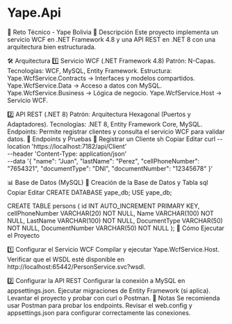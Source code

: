 # Yape.Api


📌 Reto Técnico - Yape Bolivia
📖 Descripción
Este proyecto implementa un servicio WCF en .NET Framework 4.8 y una API REST en .NET 8 con una arquitectura bien estructurada.

🛠️ Arquitectura
1️⃣ Servicio WCF (.NET Framework 4.8)
Patrón: N-Capas.
Tecnologías: WCF, MySQL, Entity Framework.
Estructura:
Yape.WcfService.Contracts → Interfaces y modelos compartidos.
Yape.WcfService.Data → Acceso a datos con MySQL.
Yape.WcfService.Business → Lógica de negocio.
Yape.WcfService.Host → Servicio WCF.


2️⃣ API REST (.NET 8)
Patrón: Arquitectura Hexagonal (Puertos y Adaptadores).
Tecnologías: .NET 8, Entity Framework Core, MySQL.
Endpoints: Permite registrar clientes y consulta el servicio WCF para validar datos.
📡 Endpoints y Pruebas
📍 Registrar un Cliente
sh
Copiar
Editar
curl --location 'https://localhost:7182/api/Client' \
--header 'Content-Type: application/json' \
--data '{
  "name": "Juan",
  "lastName": "Perez",
  "cellPhoneNumber": "7654321",
  "documentType": "DNI",
  "documentNumber": "12345678"
}'


📊 Base de Datos (MySQL)
📍 Creación de la Base de Datos y Tabla
sql
Copiar
Editar
CREATE DATABASE yape_db;
USE yape_db;

CREATE TABLE persons (
    id INT AUTO_INCREMENT PRIMARY KEY,
    cellPhoneNumber VARCHAR(20) NOT NULL,
    Name VARCHAR(100) NOT NULL,
    LastName VARCHAR(100) NOT NULL,
    DocumentType VARCHAR(50) NOT NULL,
    DocumentNumber VARCHAR(50) NOT NULL
);
🚀 Cómo Ejecutar el Proyecto


1️⃣ Configurar el Servicio WCF
Compilar y ejecutar Yape.WcfService.Host.
Verificar que el WSDL esté disponible en http://localhost:65442/PersonService.svc?wsdl.


2️⃣ Configurar la API REST
Configurar la conexión a MySQL en appsettings.json.
Ejecutar migraciones de Entity Framework (si aplica).
Levantar el proyecto y probar con curl o Postman.
📎 Notas
Se recomienda usar Postman para probar los endpoints.
Revisar el web.config y appsettings.json para configurar correctamente las conexiones.
